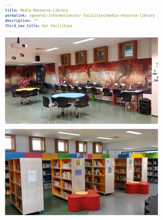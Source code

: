 ```yaml
---
title: Media Resource Library
permalink: /general-information/our-facilities/media-resourse-library
description: ""
third_nav_title: Our Facilities
---
```


![Media Resource Library](/images/Media%20Resource%20Library1.jpg)

![Media Resource Library](/images/Media%20Resource%20Library2.jpg)